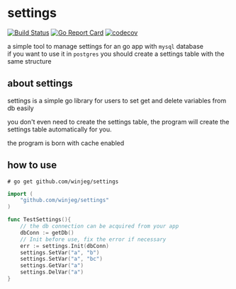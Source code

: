 # settings
[![Build Status](https://travis-ci.org/winjeg/settings.svg?branch=master)](https://travis-ci.org/winjeg/settings)
[![Go Report Card](https://goreportcard.com/badge/github.com/winjeg/settings)](https://goreportcard.com/report/github.com/winjeg/settings)
[![codecov](https://codecov.io/gh/winjeg/settings/branch/master/graph/badge.svg)](https://codecov.io/gh/winjeg/settings)

a simple tool to manage settings for an go app with `mysql` database  
if you want to use it in `postgres` you should create a settings table with the same structure

## about settings
settings is a simple go library for users to
set get and delete variables from db easily

you don't even need to create the settings table,
the program will create the settings table automatically for you.

the program is born with cache enabled


## how to use
```
# go get github.com/winjeg/settings
```

```go
import (
	"github.com/winjeg/settings"
)

func TestSettings(){
    // the db connection can be acquired from your app
	dbConn := getDb()
    // Init before use, fix the error if necessary		
	err := settings.Init(dbConn)
	settings.SetVar("a", "b")
	settings.SetVar("a", "bc")
	settings.GetVar("a")
	settings.DelVar("a")
}

```

